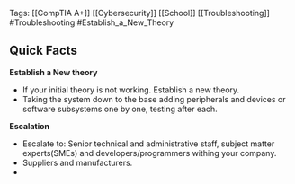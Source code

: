 Tags: [[CompTIA A+]] [[Cybersecurity]] [[School]] [[Troubleshooting]] #Troubleshooting #Establish_a_New_Theory

## Quick Facts
**Establish a New theory**
- If your initial theory is not working. Establish a new theory. 
- Taking the system down to the base adding peripherals and devices or software subsystems one by one, testing after each. 

**Escalation**
- Escalate to: Senior technical and administrative staff, subject matter experts(SMEs) and developers/programmers withing your company. 
- Suppliers and manufacturers. 
- 